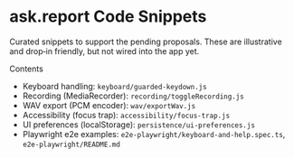 # ask.report Code Snippets

Curated snippets to support the pending proposals. These are illustrative and drop‑in friendly, but not wired into the app yet.

Contents
- Keyboard handling: `keyboard/guarded-keydown.js`
- Recording (MediaRecorder): `recording/toggleRecording.js`
- WAV export (PCM encoder): `wav/exportWav.js`
- Accessibility (focus trap): `accessibility/focus-trap.js`
- UI preferences (localStorage): `persistence/ui-preferences.js`
- Playwright e2e examples: `e2e-playwright/keyboard-and-help.spec.ts`, `e2e-playwright/README.md`

